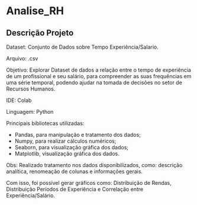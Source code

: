 # Analise_RH

## Descrição Projeto

Dataset: Conjunto de Dados sobre Tempo Experiência/Salario.

Arquivo: .csv

Objetivo: Explorar Dataset de dados a relação entre o tempo de experiência de um profissional e seu salário, para compreender as suas frequências em uma série temporal, podendo ajudar na tomada de decisões no setor de Recursos Humanos.  

IDE: Colab

Linguagem: Python

Principais bibliotecas utilizadas:
- Pandas, para manipulação e tratamento dos dados;
- Numpy, para realizar cálculos numéricos;
- Seaborn, para visualização gráfica dos dados;
- Matplotlib, visualização gráfica dos dados.

Obs: Realizado tratamento nos dados disponibilizados, como: descrição analítica, renomeação de colunas e informações gerais. 

Com isso, foi possível gerar gráficos como: Distribuição de Rendas, Distribuição Períodos de Experiência e Correlação entre Experiência/Salário.
